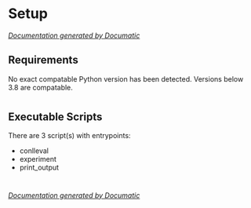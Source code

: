 # Setup

[_Documentation generated by Documatic_](https://www.documatic.com)

<!---Documatic-section-Requirements-start--->
## Requirements

No exact compatable Python version has been detected.
Versions below 3.8 are compatable.

# #
<!---Documatic-section-Requirements-end--->

<!---Documatic-section-Executable Scripts-start--->
## Executable Scripts

There are 3 script(s) with entrypoints:
* conlleval
* experiment
* print_output

# #
<!---Documatic-section-Executable Scripts-end--->

[_Documentation generated by Documatic_](https://www.documatic.com)